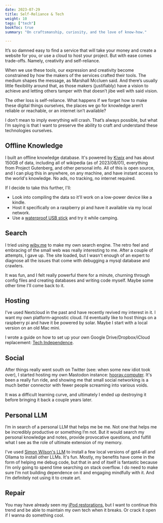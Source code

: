 ```yaml
---
date: 2023-07-29
title: Self-Reliance & Tech
weight: 10
tags: ["tech"]
bookToc: true
summary: "On craftsmanship, curiosity, and the love of know-how."

---
```


It’s so damned easy to find a service that will take your money and create a website for you, or use a cloud to host your project. But with ease comes trade-offs. Namely, creativity and self-reliance.

When we use these tools, our expression and creativity become constrained by how the makers of the services crafted their tools. The medium shapes the message, as Marshall Mccluen said. And there’s usually little flexibility around that, as those makers (justifiably) have a vision to achieve and letting others tamper with that doesn’t jibe well with said vision. 

The other loss is self-reliance. What happens if we forget how to make these digital things ourselves, the places we go for knowledge aren’t reliable or reachable, or an internet isn’t available?

I don’t mean to imply everything will crash. That’s always possible, but what I’m saying is that I want to preserve the ability to craft and understand these technologies ourselves.

## Offline Knowledge
I built an offline knowledge database. It's powered by [Kiwix](kiwix.org) and has about 150GB of data, including all of wikipedia (as of 2023/08/01), everything from Project Gutenberg, and other personal info. All of this is open source, and I can plug this in anywhere, on any machine, and have instant access to the world's knowledge. No ads, no tracking, no internet required.

If I decide to take this further, I'll:
- Look into compiling the data so it'll work on a low-power device like a kindle.
- Host it specifically on a raspberry pi and have it available via my local network.
- Use a [waterproof USB stick](https://www.gorilladriveusb.com) and try it while camping.

## Search
I tried using [wiby.me](https://wiby.me/) to make my own search engine. The retro feel and embracing of the small web was really interesting to me. After a couple of attempts, I gave up. The site loaded, but I wasn't enough of an expert to diagnose all the issues that come with debugging a mysql database and crawlers. 

It was fun, and I felt really powerful there for a minute, churning through config files and creating databases and writing code myself. Maybe some other time I'll come back to it.

## Hosting
I’ve used Nextcloud in the past and have recently revived my interest in it. I want my own platform-agnostic cloud. I’d eventually like to host things on a raspberry pi and have it be powered by solar. Maybe I start with a local version on an old Mac mini. 

I wrote a guide on how to set up your own Google Drive/Dropbox/iCloud replacement: [Tech Independence](/journal/tech-independence).

## Social
After things really went south on Twitter (see: when some new idiot took over), I started hosting my own Mastodon instance: [hooray.computer](https://hooray.computer). It's been a really fun ride, and showing me that small social networking is a much better connector with fewer people screaming into various voids.

It was a difficult learning curve, and ultimately I ended up destroying it before bringing it back a couple years later. 

## Personal LLM
I’m in search of a personal LLM that helps me be me. Not one that helps me be incredibly productive or something I’m not. But it would search my personal knowledge and notes, provide provocative questions, and fulfill what I see as the role of ultimate extension of my memory.

I've used [Simon Wilson's LLM](https://simonwillison.net/2023/Mar/11/llama/) to install a few local versions of gpt4-all and Ollama to install other LLMs. It's fun. Mostly, my benefits have come in the form of helping me debug code, but that in and of itself is fantastic because I’m only going to spend time searching on stack overflow. I do need to make sure I’m not building dependence on it and engaging mindfully with it. And I’m definitely not using it to create art.

## Repair
You may have already seen my [iPod restorations](/tinkering/ipods), but I want to continue this trend and be able to maintain my own tech when it breaks. Or crack it open if I wanna do something cool.